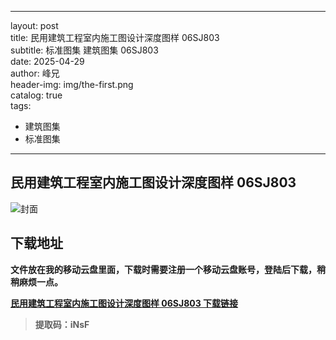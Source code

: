 ﻿
---
layout:     post  
title:      民用建筑工程室内施工图设计深度图样 06SJ803  
subtitle:   标准图集 建筑图集 	06SJ803  
date:       2025-04-29  
author:     峰兄  
header-img: img/the-first.png  
catalog: true  
tags:  
- 建筑图集  
- 标准图集
---
## 民用建筑工程室内施工图设计深度图样 06SJ803
![封面](https://pic1.imgdb.cn/item/680f206e58cb8da5c8d1c885.png)

## 下载地址 ##
**文件放在我的移动云盘里面，下载时需要注册一个移动云盘账号，登陆后下载，稍稍麻烦一点。**  
  
[**民用建筑工程室内施工图设计深度图样 06SJ803 下载链接**](https://caiyun.139.com/m/i?105CerCWVprDj)

> **提取码：iNsF**

